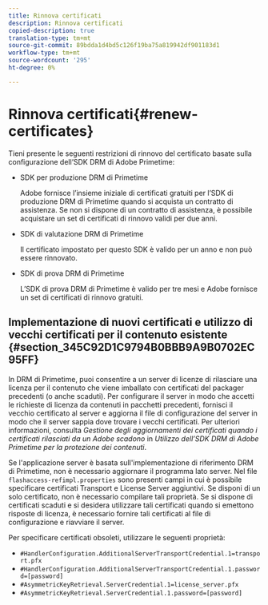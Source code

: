 ```yaml
---
title: Rinnova certificati
description: Rinnova certificati
copied-description: true
translation-type: tm+mt
source-git-commit: 89bdda1d4bd5c126f19ba75a819942df901183d1
workflow-type: tm+mt
source-wordcount: '295'
ht-degree: 0%

---
```



# Rinnova certificati{#renew-certificates}

Tieni presente le seguenti restrizioni di rinnovo del certificato basate sulla configurazione dell’SDK DRM di Adobe Primetime:

* SDK per produzione DRM di Primetime

   Adobe fornisce l’insieme iniziale di certificati gratuiti per l’SDK di produzione DRM di Primetime quando si acquista un contratto di assistenza. Se non si dispone di un contratto di assistenza, è possibile acquistare un set di certificati di rinnovo validi per due anni.
* SDK di valutazione DRM di Primetime

   Il certificato impostato per questo SDK è valido per un anno e non può essere rinnovato.
* SDK di prova DRM di Primetime

   L’SDK di prova DRM di Primetime è valido per tre mesi e Adobe fornisce un set di certificati di rinnovo gratuiti.

## Implementazione di nuovi certificati e utilizzo di vecchi certificati per il contenuto esistente {#section_345C92D1C9794B0BBB9A9B0702EC95FF}

In DRM di Primetime, puoi consentire a un server di licenze di rilasciare una licenza per il contenuto che viene imballato con certificati del packager precedenti (o anche scaduti). Per configurare il server in modo che accetti le richieste di licenza da contenuti in pacchetti precedenti, fornisci il vecchio certificato al server e aggiorna il file di configurazione del server in modo che il server sappia dove trovare i vecchi certificati. Per ulteriori informazioni, consulta *Gestione degli aggiornamenti dei certificati quando i certificati rilasciati da un Adobe scadono* in *Utilizzo dell’SDK DRM di Adobe Primetime per la protezione dei contenuti*.

Se l&#39;applicazione server è basata sull&#39;implementazione di riferimento DRM di Primetime, non è necessario aggiornare il programma lato server. Nel file `flashaccess-refimpl.properties` sono presenti campi in cui è possibile specificare certificati Transport e License Server aggiuntivi. Se disponi di un solo certificato, non è necessario compilare tali proprietà. Se si dispone di certificati scaduti e si desidera utilizzare tali certificati quando si emettono risposte di licenza, è necessario fornire tali certificati al file di configurazione e riavviare il server.

Per specificare certificati obsoleti, utilizzare le seguenti proprietà:

* `#HandlerConfiguration.AdditionalServerTransportCredential.1=transport.pfx`
* `#HandlerConfiguration.AdditionalServerTransportCredential.1.password=[password]`
* `#AsymmetricKeyRetrieval.ServerCredential.1=license_server.pfx`
* `#AsymmetricKeyRetrieval.ServerCredential.1.password=[password]`

